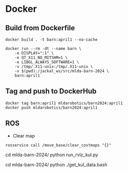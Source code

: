 # Docker

## Build from Dockerfile

```shell
docker build . -t barn:april1 --no-cache

docker run --rm -dt --name barn \
	-e DISPLAY=":1" \
	-e QT_X11_NO_MITSHM=1 \
	-e LIBGL_ALWAYS_SOFTWARE=1 \
	-v /tmp/.X11-unix:/tmp/.X11-unix \
	-v $(pwd):/jackal_ws/src/mlda-barn-2024 \
	barn:april1
```

## Tag and push to DockerHub

```
docker tag barn:april1 mldarobotics/barn2024:april1
docker push mldarobotics/barn2024:april1
```

## ROS

- Clear map

```shell
rosservice call /move_base/clear_costmaps "{}"
```

cd mlda-barn-2024/
python run_rviz_kul.py

cd mlda-barn-2024/
python ./get_kul_data.bash